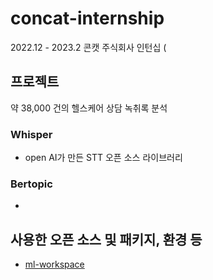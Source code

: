 # concat-internship
2022.12 - 2023.2 콘캣 주식회사 인턴십 (

## 프로젝트
약 38,000 건의 헬스케어 상담 녹취록 분석

### Whisper
- open AI가 만든 STT 오픈 소스 라이브러리 

### Bertopic
- 

## 사용한 오픈 소스 및 패키지, 환경 등
- [ml-workspace](https://github.com/ml-tooling/ml-workspace)
